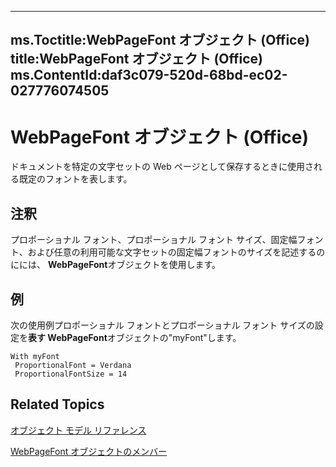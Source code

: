 

---
ms.Toctitle:WebPageFont オブジェクト (Office)
title:WebPageFont オブジェクト (Office)
ms.ContentId:daf3c079-520d-68bd-ec02-027776074505
---
# WebPageFont オブジェクト (Office)




ドキュメントを特定の文字セットの Web ページとして保存するときに使用される既定のフォントを表します。

## 注釈
プロポーショナル フォント、プロポーショナル フォント サイズ、固定幅フォント、および任意の利用可能な文字セットの固定幅フォントのサイズを記述するのにには、 **WebPageFont**オブジェクトを使用します。



## 例
次の使用例プロポーショナル フォントとプロポーショナル フォント サイズの設定を**表す WebPageFont**オブジェクトの"myFont"します。

```sourcecode
With myFont 
 ProportionalFont = Verdana 
 ProportionalFontSize = 14
```




## Related Topics

[オブジェクト モデル リファレンス](499c789a-aba2-0fad-649a-0ea964cd3b5e.md)

[WebPageFont オブジェクトのメンバー](82843862-c4b8-db92-d9a7-da36908a0b5e.md)




